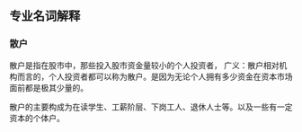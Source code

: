 ## 专业名词解释

### 散户
散户是指在股市中，那些投入股市资金量较小的个人投资者，
广义：散户相对机构而言的，个人投资者都可以称为散户。是因为无论个人拥有多少资金在资本市场面前都是极其少量的。

散户的主要构成为在读学生、工薪阶层、下岗工人、退休人士等。以及一些有一定资本的个体户。